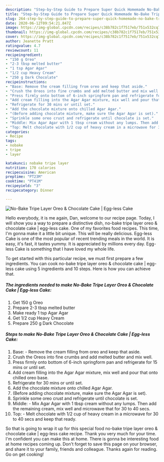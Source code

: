 ```yaml
---
description: "Step-by-Step Guide to Prepare Super Quick Homemade No-Bake Tripe Layer Oreo &amp;amp; Chocolate Cake | Egg-less Cake"
title: "Step-by-Step Guide to Prepare Super Quick Homemade No-Bake Tripe Layer Oreo &amp;amp; Chocolate Cake | Egg-less Cake"
slug: 264-step-by-step-guide-to-prepare-super-quick-homemade-no-bake-tripe-layer-oreo-and-amp-chocolate-cake-egg-less-cake
date: 2020-06-12T09:54:21.847Z
image: https://img-global.cpcdn.com/recipes/c38b782c1f7517eb/751x532cq70/no-bake-tripe-layer-oreo-chocolate-cake-egg-less-cake-recipe-main-photo.jpg
thumbnail: https://img-global.cpcdn.com/recipes/c38b782c1f7517eb/751x532cq70/no-bake-tripe-layer-oreo-chocolate-cake-egg-less-cake-recipe-main-photo.jpg
cover: https://img-global.cpcdn.com/recipes/c38b782c1f7517eb/751x532cq70/no-bake-tripe-layer-oreo-chocolate-cake-egg-less-cake-recipe-main-photo.jpg
author: Jeanette Pratt
ratingvalue: 4.7
reviewcount: 11
recipeingredient:
- "150 g Oreo"
- "2-3 tbsp melted butter"
- "1 tsp Agar Agar"
- "1/2 cup Heavy Cream"
- "250 g Dark Chocolate"
recipeinstructions:
- "Base: Remove the cream filling from oreo and keep that aside."
- "Crush the Oreos into fine crumbs and add melted butter and mix well."
- "Press firmly onto bottom of 6-inch springform pan and refrigerate for 15 mins or until set."
- "Add cream filling into the Agar Agar mixture, mix well and pour that onto chilled oreo base."
- "Refrigerate for 30 mins or until set."
- "Add the chocolate mixture onto chilled Agar Agar."
- "(Before adding chocolate mixture, make sure the Agar Agar is set)."
- "Sprinkle some oreo crust and refrigerate until chocolate is set."
- "Middle: Mix Agar Agar with 1 tbsp cream without any lumps. Then add the remaining cream, mix well and microwave that for 30 to 40 secs."
- "Top: Melt chocolate with 1/2 cup of heavy cream in a microwave for 30 to 40 secs and keep that ready."
categories:
- Recipe
tags:
- nobake
- tripe
- layer

katakunci: nobake tripe layer 
nutrition: 170 calories
recipecuisine: American
preptime: "PT23M"
cooktime: "PT41M"
recipeyield: "3"
recipecategory: Dinner

---
```



![No-Bake Tripe Layer Oreo &amp; Chocolate Cake | Egg-less Cake](https://img-global.cpcdn.com/recipes/c38b782c1f7517eb/751x532cq70/no-bake-tripe-layer-oreo-chocolate-cake-egg-less-cake-recipe-main-photo.jpg)

Hello everybody, it is me again, Dan, welcome to our recipe page. Today, I will show you a way to prepare a distinctive dish, no-bake tripe layer oreo &amp; chocolate cake | egg-less cake. One of my favorites food recipes. This time, I'm gonna make it a little bit unique. This will be really delicious.
 Egg-less Cake is one of the most popular of recent trending meals in the world. It is easy, it's fast, it tastes yummy. It is appreciated by millions every day.  Egg-less Cake is something that I have loved my whole life.


To get started with this particular recipe, we must first prepare a few ingredients. You can cook no-bake tripe layer oreo &amp; chocolate cake | egg-less cake using 5 ingredients and 10 steps. Here is how you can achieve that.

<!--inarticleads1-->

##### The ingredients needed to make No-Bake Tripe Layer Oreo &amp; Chocolate Cake | Egg-less Cake:

1. Get 150 g Oreo
1. Prepare 2-3 tbsp melted butter
1. Make ready 1 tsp Agar Agar
1. Get 1/2 cup Heavy Cream
1. Prepare 250 g Dark Chocolate




<!--inarticleads2-->

##### Steps to make No-Bake Tripe Layer Oreo &amp; Chocolate Cake | Egg-less Cake:

1. Base: - Remove the cream filling from oreo and keep that aside.
1. Crush the Oreos into fine crumbs and add melted butter and mix well.
1. Press firmly onto bottom of 6-inch springform pan and refrigerate for 15 mins or until set.
1. Add cream filling into the Agar Agar mixture, mix well and pour that onto chilled oreo base.
1. Refrigerate for 30 mins or until set.
1. Add the chocolate mixture onto chilled Agar Agar.
1. (Before adding chocolate mixture, make sure the Agar Agar is set).
1. Sprinkle some oreo crust and refrigerate until chocolate is set.
1. Middle: - Mix Agar Agar with 1 tbsp cream without any lumps. Then add the remaining cream, mix well and microwave that for 30 to 40 secs.
1. Top: - Melt chocolate with 1/2 cup of heavy cream in a microwave for 30 to 40 secs and keep that ready.




So that is going to wrap it up for this special food no-bake tripe layer oreo &amp; chocolate cake | egg-less cake recipe. Thank you very much for your time. I'm confident you can make this at home. There is gonna be interesting food at home recipes coming up. Don't forget to save this page on your browser, and share it to your family, friends and colleague. Thanks again for reading. Go on get cooking!
